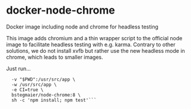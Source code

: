 # docker-node-chrome
Docker image including node and chrome for headless testing

This image adds chromium and a thin wrapper script to the official node image to facilitate headless testing with e.g. karma. Contrary to other solutions, we do not install xvfb but rather use the new headless mode in chrome, which leads to smaller images.

Just run...
```docker run --rm \
  -v "$PWD":/usr/src/app \
  -w /usr/src/app \
  -e CI=true \
  bstegmaier/node-chrome:8 \
  sh -c 'npm install; npm test'```
